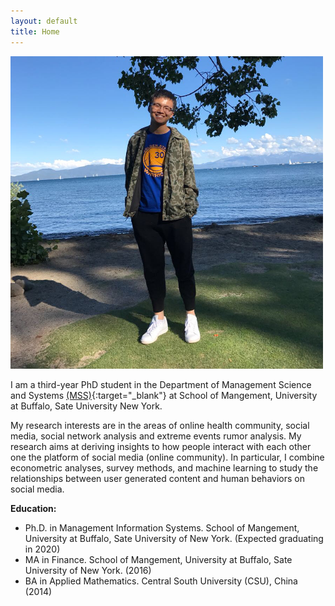 ```yaml
---
layout: default
title: Home
---
```

    
<img src="image/picture.jpg" alt="alt text" width="500px" height="500px">

I am a third-year PhD student in the Department of Management Science and Systems [(MSS)](http://mgt.buffalo.edu/degree-programs/phd-in-management/science-systems/current-students.html){:target="_blank"}  at School of Mangement, University at Buffalo, Sate University New York.

My research interests are in the areas of online health community, social media, social network analysis and extreme events rumor analysis. My research aims at deriving insights to how people interact with each other one the platform of social media (online community). In particular, I combine econometric analyses, survey methods, and machine learning to study the relationships between user generated content and human behaviors on social media. 

__Education:__ 

* Ph.D. in Management Information Systems. School of Mangement, University at Buffalo, Sate University of New York. (Expected graduating in 2020)
* MA in Finance. School of Mangement, University at Buffalo, Sate University of New York. (2016)  
* BA in Applied Mathematics. Central South University (CSU), China (2014)
